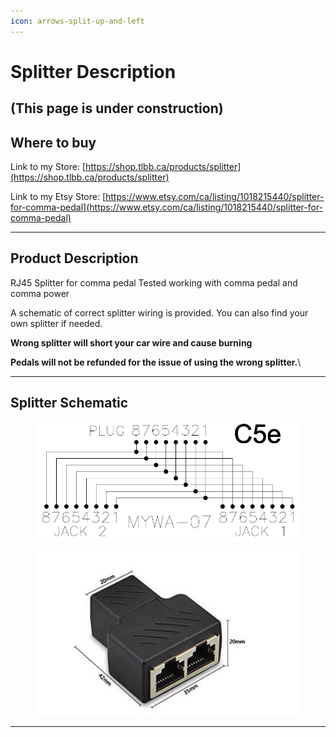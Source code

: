 ```yaml
---
icon: arrows-split-up-and-left
---
```


# Splitter Description

## (This page is under construction)

## Where to buy

Link to my Store: [https://shop.tlbb.ca/products/splitter](https://shop.tlbb.ca/products/splitter)

Link to my Etsy Store: [https://www.etsy.com/ca/listing/1018215440/splitter-for-comma-pedal](https://www.etsy.com/ca/listing/1018215440/splitter-for-comma-pedal)

***

## Product Description

RJ45 Splitter for comma pedal Tested working with comma pedal and comma power

A schematic of correct splitter wiring is provided. You can also find your own splitter if needed.

**Wrong splitter will short your car wire and cause burning**

**Pedals will not be refunded for the issue of using the wrong splitter.**\


***

## Splitter Schematic



<div>

<figure><img src="../.gitbook/assets/微信图片_20210725010730.png" alt=""><figcaption></figcaption></figure>

 

<figure><img src="../.gitbook/assets/3.PNG" alt=""><figcaption></figcaption></figure>

</div>

***
